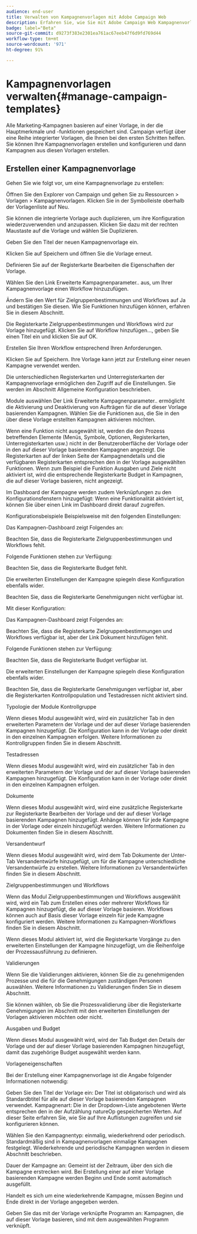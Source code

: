 ```yaml
---
audience: end-user
title: Verwalten von Kampagnenvorlagen mit Adobe Campaign Web
description: Erfahren Sie, wie Sie mit Adobe Campaign Web Kampagnenvorlagen verwalten
badge: label="Beta"
source-git-commit: d9273f383e2301ea761ac67eeb47f6d9fd769d44
workflow-type: tm+mt
source-wordcount: '971'
ht-degree: 91%

---
```



# Kampagnenvorlagen verwalten{#manage-campaign-templates}

Alle Marketing-Kampagnen basieren auf einer Vorlage, in der die Hauptmerkmale und -funktionen gespeichert sind. Campaign verfügt über eine Reihe integrierter Vorlagen, die Ihnen bei den ersten Schritten helfen. Sie können Ihre Kampagnenvorlagen erstellen und konfigurieren und dann Kampagnen aus diesen Vorlagen erstellen.

## Erstellen einer Kampagnenvorlage

Gehen Sie wie folgt vor, um eine Kampagnenvorlage zu erstellen:

Öffnen Sie den Explorer von Campaign und gehen Sie zu Ressourcen > Vorlagen > Kampagnenvorlagen.
Klicken Sie in der Symbolleiste oberhalb der Vorlagenliste auf Neu.


Sie können die integrierte Vorlage auch duplizieren, um ihre Konfiguration wiederzuverwenden und anzupassen. Klicken Sie dazu mit der rechten Maustaste auf die Vorlage und wählen Sie Duplizieren.

Geben Sie den Titel der neuen Kampagnenvorlage ein.

Klicken Sie auf Speichern und öffnen Sie die Vorlage erneut.

Definieren Sie auf der Registerkarte Bearbeiten die Eigenschaften der Vorlage.

Wählen Sie den Link Erweiterte Kampagnenparameter.. aus, um Ihrer Kampagnenvorlage einen Workflow hinzuzufügen.



Ändern Sie den Wert für Zielgruppenbestimmungen und Workflows auf Ja und bestätigen Sie diesen. Wie Sie Funktionen hinzufügen können, erfahren Sie in diesem Abschnitt.

Die Registerkarte Zielgruppenbestimmungen und Workflows wird zur Vorlage hinzugefügt. Klicken Sie auf Workflow hinzufügen..., geben Sie einen Titel ein und klicken Sie auf OK.

Erstellen Sie Ihren Workflow entsprechend Ihren Anforderungen.



Klicken Sie auf Speichern. Ihre Vorlage kann jetzt zur Erstellung einer neuen Kampagne verwendet werden.

Die unterschiedlichen Registerkarten und Unterregisterkarten der Kampagnenvorlage ermöglichen den Zugriff auf die Einstellungen. Sie werden im Abschnitt Allgemeine Konfiguration beschrieben.

Module auswählen Der Link Erweiterte Kampagnenparameter.. ermöglicht die Aktivierung und Deaktivierung von Aufträgen für die auf dieser Vorlage basierenden Kampagnen. Wählen Sie die Funktionen aus, die Sie in den über diese Vorlage erstellten Kampagnen aktivieren möchten.



Wenn eine Funktion nicht ausgewählt ist, werden die den Prozess betreffenden Elemente (Menüs, Symbole, Optionen, Registerkarten, Unterregisterkarten usw.) nicht in der Benutzeroberfläche der Vorlage oder in den auf dieser Vorlage basierenden Kampagnen angezeigt. Die Registerkarten auf der linken Seite der Kampagnendetails und die verfügbaren Registerkarten entsprechen den in der Vorlage ausgewählten Funktionen. Wenn zum Beispiel die Funktion Ausgaben und Ziele nicht aktiviert ist, wird die entsprechende Registerkarte Budget in Kampagnen, die auf dieser Vorlage basieren, nicht angezeigt.

Im Dashboard der Kampagne werden zudem Verknüpfungen zu den Konfigurationsfenstern hinzugefügt: Wenn eine Funktionalität aktiviert ist, können Sie über einen Link im Dashboard direkt darauf zugreifen.

Konfigurationsbeispiele
Beispielsweise mit den folgenden Einstellungen:



Das Kampagnen-Dashboard zeigt Folgendes an:



Beachten Sie, dass die Registerkarte Zielgruppenbestimmungen und Workflows fehlt.

Folgende Funktionen stehen zur Verfügung:



Beachten Sie, dass die Registerkarte Budget fehlt.

Die erweiterten Einstellungen der Kampagne spiegeln diese Konfiguration ebenfalls wider.



Beachten Sie, dass die Registerkarte Genehmigungen nicht verfügbar ist.

Mit dieser Konfiguration:


Das Kampagnen-Dashboard zeigt Folgendes an:



Beachten Sie, dass die Registerkarte Zielgruppenbestimmungen und Workflows verfügbar ist, aber der Link Dokument hinzufügen fehlt.

Folgende Funktionen stehen zur Verfügung:



Beachten Sie, dass die Registerkarte Budget verfügbar ist.

Die erweiterten Einstellungen der Kampagne spiegeln diese Konfiguration ebenfalls wider.



Beachten Sie, dass die Registerkarte Genehmigungen verfügbar ist, aber die Registerkarten Kontrollpopulation und Testadressen nicht aktiviert sind.

Typologie der Module Kontrollgruppe

Wenn dieses Modul ausgewählt wird, wird ein zusätzlicher Tab in den erweiterten Parametern der Vorlage und der auf dieser Vorlage basierenden Kampagnen hinzugefügt. Die Konfiguration kann in der Vorlage oder direkt in den einzelnen Kampagnen erfolgen. Weitere Informationen zu Kontrollgruppen finden Sie in diesem Abschnitt.



Testadressen

Wenn dieses Modul ausgewählt wird, wird ein zusätzlicher Tab in den erweiterten Parametern der Vorlage und der auf dieser Vorlage basierenden Kampagnen hinzugefügt. Die Konfiguration kann in der Vorlage oder direkt in den einzelnen Kampagnen erfolgen.



Dokumente

Wenn dieses Modul ausgewählt wird, wird eine zusätzliche Registerkarte zur Registerkarte Bearbeiten der Vorlage und der auf dieser Vorlage basierenden Kampagnen hinzugefügt. Anhänge können für jede Kampagne in der Vorlage oder einzeln hinzugefügt werden. Weitere Informationen zu Dokumenten finden Sie in diesem Abschnitt.



Versandentwurf

Wenn dieses Modul ausgewählt wird, wird dem Tab Dokumente der Unter-Tab Versandentwürfe hinzugefügt, um für die Kampagne unterschiedliche Versandentwürfe zu erstellen. Weitere Informationen zu Versandentwürfen finden Sie in diesem Abschnitt.



Zielgruppenbestimmungen und Workflows

Wenn das Modul Zielgruppenbestimmungen und Workflows ausgewählt wird, wird ein Tab zum Erstellen eines oder mehrerer Workflows für Kampagnen hinzugefügt, die auf dieser Vorlage basieren. Workflows können auch auf Basis dieser Vorlage einzeln für jede Kampagne konfiguriert werden. Weitere Informationen zu Kampagnen-Workflows finden Sie in diesem Abschnitt.



Wenn dieses Modul aktiviert ist, wird die Registerkarte Vorgänge zu den erweiterten Einstellungen der Kampagne hinzugefügt, um die Reihenfolge der Prozessausführung zu definieren.

Validierungen

Wenn Sie die Validierungen aktivieren, können Sie die zu genehmigenden Prozesse und die für die Genehmigungen zuständigen Personen auswählen. Weitere Informationen zu Validierungen finden Sie in diesem Abschnitt.



Sie können wählen, ob Sie die Prozessvalidierung über die Registerkarte Genehmigungen im Abschnitt mit den erweiterten Einstellungen der Vorlagen aktivieren möchten oder nicht.

Ausgaben und Budget

Wenn dieses Modul ausgewählt wird, wird der Tab Budget den Details der Vorlage und der auf dieser Vorlage basierenden Kampagnen hinzugefügt, damit das zugehörige Budget ausgewählt werden kann.



Vorlageneigenschaften


Bei der Erstellung einer Kampagnenvorlage ist die Angabe folgender Informationen notwendig:

Geben Sie den Titel der Vorlage ein: Der Titel ist obligatorisch und wird als Standardbtitel für alle auf dieser Vorlage basierenden Kampagnen verwendet.
Kampagnenart: Die in der Dropdown-Liste angebotenen Werte entsprechen den in der Aufzählung natureOp gespeicherten Werten.
Auf dieser Seite erfahren Sie, wie Sie auf Ihre Auflistungen zugreifen und sie konfigurieren können.

Wählen Sie den Kampagnentyp: einmalig, wiederkehrend oder periodisch. Standardmäßig sind in Kampagnenvorlagen einmalige Kampagnen festgelegt. Wiederkehrende und periodische Kampagnen werden in diesem Abschnitt beschrieben.

Dauer der Kampagne an: Gemeint ist der Zeitraum, über den sich die Kampagne erstrecken wird. Bei Erstellung einer auf einer Vorlage basierenden Kampagne werden Beginn und Ende somit automatisch ausgefüllt.

Handelt es sich um eine wiederkehrende Kampagne, müssen Beginn und Ende direkt in der Vorlage angegeben werden.

Geben Sie das mit der Vorlage verknüpfte Programm an: Kampagnen, die auf dieser Vorlage basieren, sind mit dem ausgewählten Programm verknüpft.

